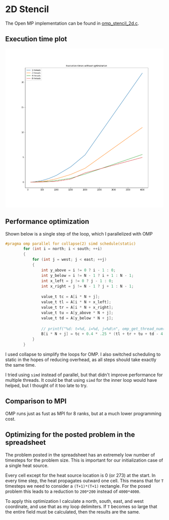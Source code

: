 # 2D Stencil

The Open MP implementation can be found in [omp_stencil_2d.c](omp_stencil_2d.c).

## Execution time plot

![full performance plot](performance_full.png)

## Performance optimization

Shown below is a single step of the loop, which I parallelized with OMP

```C
#pragma omp parallel for collapse(2) simd schedule(static)
        for (int i = north; i < south; ++i)
        {
            for (int j = west; j < east; ++j)
            {
                int y_above = i != 0 ? i - 1 : 0;
                int y_below = i != N - 1 ? i + 1 : N - 1;
                int x_left = j != 0 ? j - 1 : 0;
                int x_right = j != N - 1 ? j + 1 : N - 1;

                value_t tc = A[i * N + j];
                value_t tl = A[i * N + x_left];
                value_t tr = A[i * N + x_right];
                value_t tu = A[y_above * N + j];
                value_t td = A[y_below * N + j];

                // printf("%d: t=%d, i=%d, j=%d\n", omp_get_thread_num(), t, i, j);
                B[i * N + j] = tc + 0.4 * .25 * (tl + tr + tu + td - 4 * tc);
            }
        }
```

I used collapse to simplify the loops for OMP.
I also switched scheduling to static in the hopes of reducing overhead, as all steps should take exactly the same time.

I tried using `simd` instead of parallel, but that didn't improve performance for multiple threads.
It could be that using `simd` for the inner loop would have helped, but I thought of it too late to try.

## Comparison to MPI

OMP runs just as fust as MPI for 8 ranks, but at a much lower programming cost.

## Optimizing for the posted problem in the spreadsheet

The problem posted in the spreadsheet has an extremely low number of timesteps for the problem size.
This is important for our initialization case of a single heat source.

Every cell except for the heat source location is 0 (or 273) at the start.
In every time step, the heat propagates outward one cell.
This means that for `T` timesteps we need to consider a `(T+1)*(T+1)` rectangle.
For the posed problem this leads to a reduction to `200*200` instead of `4000*4000`.

To apply this optimization I calculate a north, south, east, and west coordinate, and use that as my loop delimiters.
If `T` becomes so large that the entire field must be calculated, then the results are the same.
